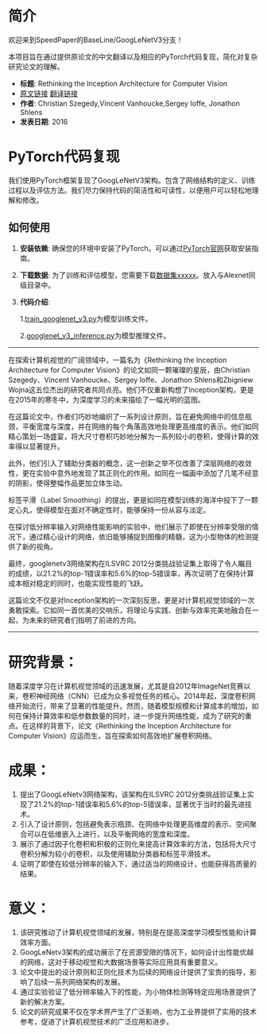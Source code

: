 # 简介

欢迎来到SpeedPaper的BaseLine/GoogLeNetV3分支！

本项目旨在通过提供原论文的中文翻译以及相应的PyTorch代码复现，简化对复杂研究论文的理解。

- **标题**: Rethinking the Inception Architecture for Computer Vision
- [原文链接](https://arxiv.org/pdf/1512.00567.pdf)  [翻译链接](https://github.com/hanknewbird/SpeedPaper/blob/main/BaseLine/GoogLeNetV3/paper/GoogLeNetv3%E7%BF%BB%E8%AF%91.pdf)
- **作者**: Christian Szegedy,Vincent Vanhoucke,Sergey Ioffe, Jonathon Shlens
- **发表日期**: 2016

# PyTorch代码复现

我们使用PyTorch框架复现了GoogLeNetV3架构。包含了网络结构的定义、训练过程以及评估方法。我们尽力保持代码的简洁性和可读性，以便用户可以轻松地理解和修改。

## 如何使用

1. **安装依赖**: 确保您的环境中安装了PyTorch。可以通过[PyTorch官网](https://pytorch.org/get-started/locally/)获取安装指南。

2. **下载数据**: 为了训练和评估模型，您需要下载[数据集xxxxx]()。放入与Alexnet同级目录中。

3. **代码介绍**:

   1.[train_googlenet_v3.py](https://github.com/hanknewbird/SpeedPaper/blob/main/BaseLine/GoogLeNetV3/train_googlenet_v3.py)为模型训练文件。

   2.[googlenet_v3_inference.py](https://github.com/hanknewbird/SpeedPaper/blob/main/BaseLine/GoogLeNetV3/googlenet_v3_inference.py)为模型推理文件。

---

在探索计算机视觉的广阔领域中，一篇名为《Rethinking the Inception Architecture for Computer Vision》的论文如同一颗璀璨的星辰，由Christian Szegedy、Vincent Vanhoucke、Sergey Ioffe、Jonathon Shlens和Zbigniew Wojna这五位杰出的研究者共同点亮。他们不仅重新构想了Inception架构，更是在2015年的寒冬中，为深度学习的未来描绘了一幅光明的蓝图。

在这篇论文中，作者们巧妙地编织了一系列设计原则，旨在避免网络中的信息瓶颈，平衡宽度与深度，并在网络的每个角落高效地处理更高维度的表示。他们如同精心策划一场盛宴，将大尺寸卷积巧妙地分解为一系列较小的卷积，使得计算的效率得以显著提升。

此外，他们引入了辅助分类器的概念，这一创新之举不仅改善了深层网络的收敛性，更在实验中意外地发现了其正则化的作用。如同在一幅画中添加了几笔不经意的阴影，使得整幅作品更加立体生动。

标签平滑（Label Smoothing）的提出，更是如同在模型训练的海洋中投下了一颗定心丸，使得模型在面对不确定性时，能够保持一份从容与淡定。

在探讨低分辨率输入对网络性能影响的实验中，他们展示了即使在分辨率受限的情况下，通过精心设计的网络，依旧能够捕捉到图像的精髓，这为小型物体的检测提供了新的视角。

最终，googlenetv3网络架构在ILSVRC 2012分类挑战验证集上取得了令人瞩目的成绩，以21.2%的top-1错误率和5.6%的top-5错误率，再次证明了在保持计算成本相对稳定的同时，也能实现性能的飞跃。

这篇论文不仅是对Inception架构的一次深刻反思，更是对计算机视觉领域的一次勇敢探索。它如同一首优美的交响乐，将理论与实践、创新与效率完美地融合在一起，为未来的研究者们指明了前进的方向。

---

# 研究背景：
随着深度学习在计算机视觉领域的迅速发展，尤其是自2012年ImageNet竞赛以来，卷积神经网络（CNN）已成为众多视觉任务的核心。2014年起，深度卷积网络开始流行，带来了显著的性能提升。然而，随着模型规模和计算成本的增加，如何在保持计算效率和低参数数量的同时，进一步提升网络性能，成为了研究的重点。在这样的背景下，论文《Rethinking the Inception Architecture for Computer Vision》应运而生，旨在探索如何高效地扩展卷积网络。

# 成果：
1. 提出了GoogLeNetv3网络架构，该架构在ILSVRC 2012分类挑战验证集上实现了21.2%的top-1错误率和5.6%的top-5错误率，显著优于当时的最先进技术。
2. 引入了设计原则，包括避免表示瓶颈、在网络中处理更高维度的表示、空间聚合可以在低维嵌入上进行，以及平衡网络的宽度和深度。
3. 展示了通过因子化卷积和积极的正则化来提高计算效率的方法，包括将大尺寸卷积分解为较小的卷积，以及使用辅助分类器和标签平滑技术。
4. 证明了即使在较低分辨率的输入下，通过适当的网络设计，也能获得高质量的结果。

# 意义：
1. 该研究推动了计算机视觉领域的发展，特别是在提高深度学习模型性能和计算效率方面。
2. GoogLeNetv3架构的成功展示了在资源受限的情况下，如何设计出性能优越的网络，这对于移动视觉和大数据场景等实际应用具有重要意义。
3. 论文中提出的设计原则和正则化技术为后续的网络设计提供了宝贵的指导，影响了后续一系列网络架构的发展。
4. 通过实验验证了低分辨率输入下的性能，为小物体检测等特定应用场景提供了新的解决方案。
5. 论文的研究成果不仅在学术界产生了广泛影响，也为工业界提供了实用的技术参考，促进了计算机视觉技术的广泛应用和进步。

